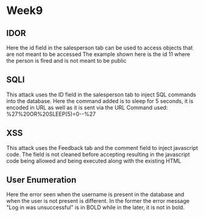 # Week9

## IDOR
Here the id field in the salesperson tab can be used to access objects that are not meant to be accessed
The example shown here is the id 11 where the person is fired and is not meant to be public

## SQLI
This attack uses the ID field in the salesperson tab to inject SQL commands into the database.
Here the command added is to sleep for 5 seconds, it is encoded in URL as well as it is sent via the URL
Command used: %27%20OR%20SLEEP(5)=0--%27

## XSS
This attack uses the Feedback tab and the comment field to inject javascript code.
The field is not cleaned before accepting resulting in the javascript code being allowed and being executed along with the existing HTML
<script>alert('Test');</script>


## User Enumeration
Here the error seen when the username is present in the database and when the user is not present is different.
In the former the error message "Log in was unsuccessful" is in BOLD
while in the later, it is not in bold.
